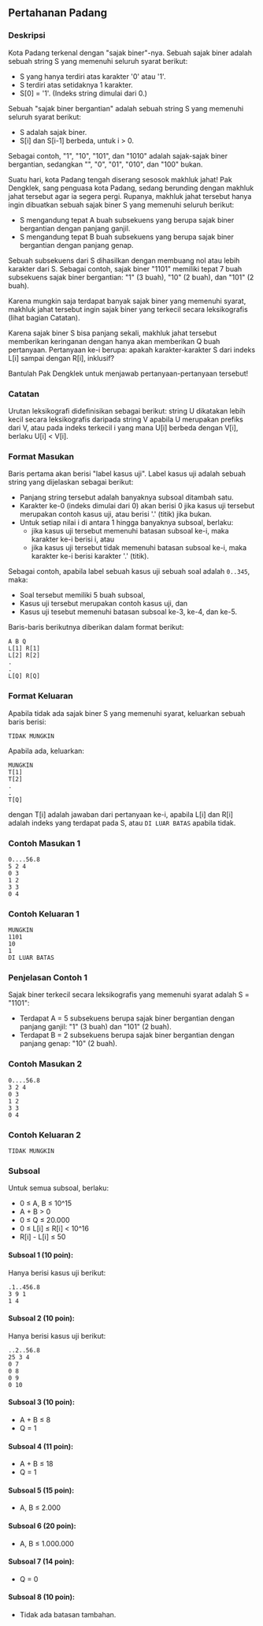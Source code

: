 ## Pertahanan Padang

### Deskripsi

Kota Padang terkenal dengan "sajak biner"-nya. Sebuah sajak biner adalah sebuah string S yang memenuhi seluruh syarat berikut:

- S yang hanya terdiri atas karakter '0' atau '1'.
- S terdiri atas setidaknya 1 karakter.
- S[0] = '1'. (Indeks string dimulai dari 0.)

Sebuah "sajak biner bergantian" adalah sebuah string S yang memenuhi seluruh syarat berikut:

- S adalah sajak biner.
- S[i] dan S[i-1] berbeda, untuk i > 0.

Sebagai contoh, "1", "10", "101", dan "1010" adalah sajak-sajak biner bergantian, sedangkan "", "0", "01", "010", dan "100" bukan.

Suatu hari, kota Padang tengah diserang sesosok makhluk jahat! Pak Dengklek, sang penguasa kota Padang, sedang berunding dengan makhluk jahat tersebut agar ia segera pergi. Rupanya, makhluk jahat tersebut hanya ingin dibuatkan sebuah sajak biner S yang memenuhi seluruh berikut:

- S mengandung tepat A buah subsekuens yang berupa sajak biner bergantian dengan panjang ganjil.
- S mengandung tepat B buah subsekuens yang berupa sajak biner bergantian dengan panjang genap. 

Sebuah subsekuens dari S dihasilkan dengan membuang nol atau lebih karakter dari S. Sebagai contoh, sajak biner "1101" memiliki tepat 7 buah subsekuens sajak biner bergantian: "1" (3 buah), "10" (2 buah), dan "101" (2 buah).

Karena mungkin saja terdapat banyak sajak biner yang memenuhi syarat, makhluk jahat tersebut ingin sajak biner yang terkecil secara leksikografis (lihat bagian Catatan).

Karena sajak biner S bisa panjang sekali, makhluk jahat tersebut memberikan keringanan dengan hanya akan memberikan Q buah pertanyaan. Pertanyaan ke-i berupa: apakah karakter-karakter S dari indeks L[i] sampai dengan R[i], inklusif?

Bantulah Pak Dengklek untuk menjawab pertanyaan-pertanyaan tersebut!

### Catatan

Urutan leksikografi didefinisikan sebagai berikut: string U dikatakan lebih kecil secara leksikografis daripada string V apabila U merupakan prefiks dari V, atau pada indeks terkecil i yang mana U[i] berbeda dengan V[i], berlaku U[i] < V[i].

### Format Masukan

Baris pertama akan berisi "label kasus uji". Label kasus uji adalah sebuah string yang dijelaskan sebagai berikut:

- Panjang string tersebut adalah banyaknya subsoal ditambah satu.
- Karakter ke-0 (indeks dimulai dari 0) akan berisi 0 jika kasus uji tersebut merupakan contoh kasus uji, atau berisi '.' (titik) jika bukan.
- Untuk setiap nilai i di antara 1 hingga banyaknya subsoal, berlaku:
  - jika kasus uji tersebut memenuhi batasan subsoal ke-i, maka karakter ke-i berisi i, atau
  - jika kasus uji tersebut tidak memenuhi batasan subsoal ke-i, maka karakter ke-i berisi karakter '.' (titik).

Sebagai contoh, apabila label sebuah kasus uji sebuah soal adalah `0..345`, maka:

- Soal tersebut memiliki 5 buah subsoal,
- Kasus uji tersebut merupakan contoh kasus uji, dan
- Kasus uji tesebut memenuhi batasan subsoal ke-3, ke-4, dan ke-5.

Baris-baris berikutnya diberikan dalam format berikut:

    A B Q
    L[1] R[1]
    L[2] R[2]
    .
    .
    L[Q] R[Q]
    
### Format Keluaran

Apabila tidak ada sajak biner S yang memenuhi syarat, keluarkan sebuah baris berisi:

    TIDAK MUNGKIN
    
Apabila ada, keluarkan:

    MUNGKIN
    T[1]
    T[2]
    .
    .
    T[Q]
    
dengan T[i] adalah jawaban dari pertanyaan ke-i, apabila L[i] dan R[i] adalah indeks yang terdapat pada S, atau `DI LUAR BATAS` apabila tidak.

### Contoh Masukan 1

    0....56.8
    5 2 4
    0 3
    1 2
    3 3
    0 4

### Contoh Keluaran 1

    MUNGKIN
    1101
    10
    1
    DI LUAR BATAS

### Penjelasan Contoh 1

Sajak biner terkecil secara leksikografis yang memenuhi syarat adalah S = "1101":

- Terdapat A = 5 subsekuens berupa sajak biner bergantian dengan panjang ganjil: "1" (3 buah) dan "101" (2 buah).
- Terdapat B = 2 subsekuens berupa sajak biner bergantian dengan panjang genap: "10" (2 buah).

### Contoh Masukan 2

    0....56.8
    3 2 4
    0 3
    1 2
    3 3
    0 4

### Contoh Keluaran 2

    TIDAK MUNGKIN

### Subsoal

Untuk semua subsoal, berlaku:

- 0 ≤ A, B ≤ 10^15
- A + B > 0
- 0 ≤ Q ≤ 20.000
- 0 ≤ L[i] ≤ R[i] < 10^16
- R[i] - L[i] ≤ 50

#### Subsoal 1 (10 poin):

Hanya berisi kasus uji berikut:

    .1..456.8
    3 9 1
    1 4

#### Subsoal 2 (10 poin):

Hanya berisi kasus uji berikut:

    ..2..56.8
    25 3 4
    0 7
    0 8
    0 9
    0 10

#### Subsoal 3 (10 poin): 

- A + B ≤ 8
- Q = 1

#### Subsoal 4 (11 poin):

- A + B ≤ 18
- Q = 1

#### Subsoal 5 (15 poin):

- A, B ≤ 2.000

#### Subsoal 6 (20 poin):

- A, B ≤ 1.000.000

#### Subsoal 7 (14 poin):

- Q = 0

#### Subsoal 8 (10 poin):

- Tidak ada batasan tambahan.
